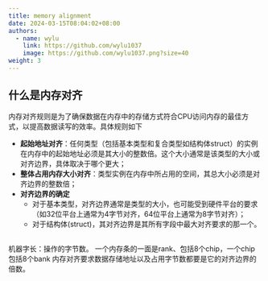 ```yaml
---
title: memory alignment
date: 2024-03-15T08:04:02+08:00
authors:
  - name: wylu
    link: https://github.com/wylu1037
    image: https://github.com/wylu1037.png?size=40
weight: 3
---
```

## 什么是内存对齐
内存对齐规则是为了确保数据在内存中的存储方式符合CPU访问内存的最佳方式，以提高数据读写的效率。具体规则如下
+ **起始地址对齐**：任何类型（包括基本类型和复合类型如结构体struct）的实例在内存中的起始地址必须是其大小的整数倍。这个大小通常是该类型的大小或对齐边界，具体取决于哪个更大；
+ **整体占用内存大小对齐**：类型实例在内存中所占用的空间，其总大小必须是对齐边界的整数倍；
+ **对齐边界的确定**
  + 对于基本类型，对齐边界通常是类型的大小，也可能受到硬件平台的要求（如32位平台上通常为4字节对齐，64位平台上通常为8字节对齐）；
  + 对于结构体(struct)，其对齐边界是其所有字段中最大对齐要求的那一个。

##
机器字长：操作的字节数。
一个内存条的一面是rank、包括8个chip，一个chip包括8个bank
内存对齐要求数据存储地址以及占用字节数都要是它的对齐边界的倍数。

